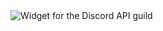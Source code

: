 <img src="https://camo.githubusercontent.com/c01bbb6b77784d459801b659ef0e793197ea322bc80d7d51e897d31444925a86/68747470733a2f2f646973636f72642e636f6d2f6170692f6775696c64732f38313338343738383736353731323338342f7769646765742e706e673f7374796c653d62616e6e657231" alt="Widget for the Discord API guild" data-canonical-src="https://discord.com/api/guilds/81384788765712384/widget.png?style=banner1" style="max-width:100%;">
